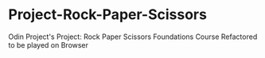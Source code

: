 # Project-Rock-Paper-Scissors

Odin Project's
Project: Rock Paper Scissors
Foundations Course
Refactored to be played on Browser
